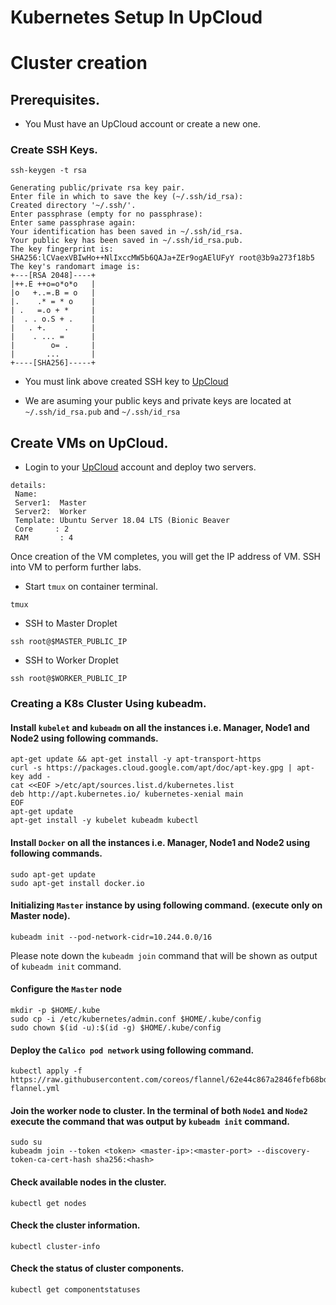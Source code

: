 # Kubernetes Setup In UpCloud

# Cluster creation

## Prerequisites.


- You Must have an UpCloud account or create a new one.


### Create SSH Keys.


```command
ssh-keygen -t rsa
```
```
Generating public/private rsa key pair.
Enter file in which to save the key (~/.ssh/id_rsa): 
Created directory '~/.ssh/'.
Enter passphrase (empty for no passphrase): 
Enter same passphrase again: 
Your identification has been saved in ~/.ssh/id_rsa.
Your public key has been saved in ~/.ssh/id_rsa.pub.
The key fingerprint is:
SHA256:lCVaexVBIwHo++NlIxccMW5b6QAJa+ZEr9ogAElUFyY root@3b9a273f18b5
The key's randomart image is:
+---[RSA 2048]----+
|++.E ++o=o*o*o   |
|o   +..=.B = o   |
|.    .* = * o    |
| .   =.o + *     |
|  . . o.S + .    |
|   . +.    .     |
|    . ... =      |
|        o= .     |
|       ...       |
+----[SHA256]-----+

```

- You must link above created SSH key to [UpCloud](https://hub.upcloud.com/account/ssh)

- We are asuming your public keys and private keys are located at `~/.ssh/id_rsa.pub` and `~/.ssh/id_rsa`


## Create VMs on UpCloud.

- Login to your [UpCloud](https://hub.upcloud.com/deploy) account and deploy two servers.

```
details:
 Name:
 Server1:  Master
 Server2:  Worker
 Template: Ubuntu Server 18.04 LTS (Bionic Beaver
 Core     : 2
 RAM       : 4
```

Once creation of the VM completes, you will get the IP address of VM. SSH into VM to perform further labs.



- Start `tmux` on container terminal.

```command
tmux
```

-  SSH to Master Droplet

```command
ssh root@$MASTER_PUBLIC_IP
```

-  SSH to Worker Droplet

```command
ssh root@$WORKER_PUBLIC_IP
```

### Creating a K8s Cluster Using kubeadm.

#### Install `kubelet` and `kubeadm` on all the instances i.e. Manager, Node1 and Node2 using following commands.

```command
apt-get update && apt-get install -y apt-transport-https
curl -s https://packages.cloud.google.com/apt/doc/apt-key.gpg | apt-key add -
cat <<EOF >/etc/apt/sources.list.d/kubernetes.list
deb http://apt.kubernetes.io/ kubernetes-xenial main
EOF
apt-get update
apt-get install -y kubelet kubeadm kubectl
```
#### Install `Docker` on all the instances i.e. Manager, Node1 and Node2 using following commands.

```command
sudo apt-get update
sudo apt-get install docker.io
```
#### Initializing `Master` instance by using following command. (execute only on Master node).

```command
kubeadm init --pod-network-cidr=10.244.0.0/16
```
Please note down the `kubeadm join` command that will be shown as output of `kubeadm init` command.

#### Configure the `Master` node

```command
mkdir -p $HOME/.kube
sudo cp -i /etc/kubernetes/admin.conf $HOME/.kube/config
sudo chown $(id -u):$(id -g) $HOME/.kube/config
```
#### Deploy the `Calico pod network` using following command.

```command
kubectl apply -f https://raw.githubusercontent.com/coreos/flannel/62e44c867a2846fefb68bd5f178daf4da3095ccb/Documentation/kube-flannel.yml

```
####  Join the worker node to cluster. In the terminal of both `Node1` and `Node2` execute the command that was output by `kubeadm init` command.

```command
sudo su
kubeadm join --token <token> <master-ip>:<master-port> --discovery-token-ca-cert-hash sha256:<hash>
```

#### Check available nodes in the cluster.

```command
kubectl get nodes
```
#### Check the cluster information.

```command
kubectl cluster-info
```
#### Check the status of cluster components.

```command
kubectl get componentstatuses
```


